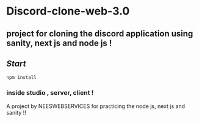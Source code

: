 # Discord-clone-web-3.0

## project for cloning the discord application using sanity, next js and node js !

## _Start_

`npm install`

### inside studio , server, client !

A project by NEESWEBSERVICES for practicing the node js, next js and sanity !!
